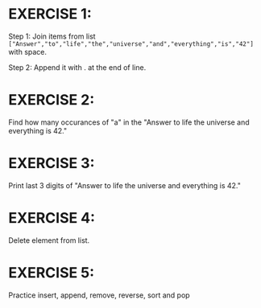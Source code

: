 #  EXERCISE 1:
Step 1: Join items from list `["Answer","to","life","the","universe","and","everything","is","42"]` with space.

Step 2: Append it with . at the end of line.


#  EXERCISE 2:
Find how many occurances of "a" in the "Answer to life the universe and everything is 42."


#  EXERCISE 3:
Print last 3 digits of "Answer to life the universe and everything is 42."

# EXERCISE 4:
Delete element from list.

# EXERCISE 5:
Practice insert, append, remove, reverse, sort and pop
